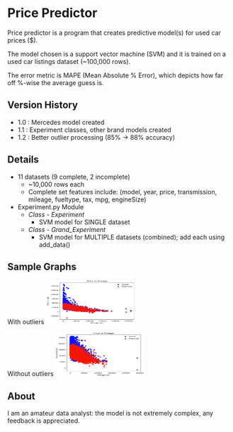 # Price Predictor

Price predictor is a program that creates predictive model(s) for used car prices ($).

The model chosen is a support vector machine (SVM) and it is trained on a used car listings dataset (~100,000 rows).

The error metric is MAPE (Mean Absolute % Error), which depicts how far off %-wise the average guess is.

## Version History

- 1.0 : Mercedes model created
- 1.1 : Experiment classes, other brand models created
- 1.2 : Better outlier processing (85% -> 88% accuracy)

## Details

- 11 datasets (9 complete, 2 incomplete)
  - ~10,000 rows each
  - Complete set features include: (model, year, price, transmission, mileage, fueltype, tax, mpg, engineSize)
- Experiment.py Module
  - *Class - Experiment*
    - SVM model for SINGLE dataset
  - *Class - Grand_Experiment*
    - SVM model for MULTIPLE datasets (combined); add each using add_data()

## Sample Graphs

With outliers
<img src="img/preprocess.png" width="200" height="100">

Without outliers
<img src="img/postprocess.png" width="200" height="100">
  
## About

I am an amateur data analyst: the model is not extremely complex, any feedback is appreciated.